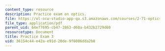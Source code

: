 ```yaml
---
content_type: resource
description: Practice exam on optics.
file: https://ol-ocw-studio-app-qa.s3.amazonaws.com/courses/2-71-optics-spring-2009/36154c44e42ae91d20de9f6006dda2b8_MIT2_71S09_practice3.pdf
file_type: application/pdf
parent_uid: 64e77695-cb47-2863-d60a-b432b2729d60
resourcetype: Document
title: Practice Exam 3
uid: 36154c44-e42a-e91d-20de-9f6006dda2b8
---
```

